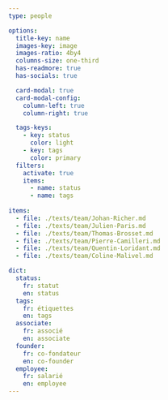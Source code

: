 ```yaml
---
type: people

options:
  title-key: name
  images-key: image
  images-ratio: 4by4
  columns-size: one-third
  has-readmore: true
  has-socials: true

  card-modal: true
  card-modal-config:
    column-left: true
    column-right: true

  tags-keys: 
    - key: status
      color: light
    - key: tags
      color: primary
  filters: 
    activate: true
    items: 
      - name: status
      - name: tags
    
items:
  - file: ./texts/team/Johan-Richer.md
  - file: ./texts/team/Julien-Paris.md
  - file: ./texts/team/Thomas-Brosset.md
  - file: ./texts/team/Pierre-Camilleri.md
  - file: ./texts/team/Quentin-Loridant.md
  - file: ./texts/team/Coline-Malivel.md

dict:
  status: 
    fr: statut
    en: status
  tags: 
    fr: étiquettes
    en: tags
  associate:
    fr: associé
    en: associate
  founder:
    fr: co-fondateur
    en: co-founder
  employee:
    fr: salarié
    en: employee
---
```

